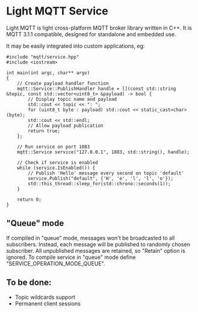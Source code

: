 # Light MQTT Service

Light MQTT is light cross-platform MQTT broker library written in C++. It is MQTT 3.1.1 compatible, designed for standalone and embedded use.

It may be easily integrated into custom applications, eg:
```
#include "mqtt/service.hpp"
#include <iostream>

int main(int argc, char** argv)
{
    // Create payload handler function
    mqtt::Service::PublishHandler handle = [](const std::string &topic, const std::vector<uint8_t> &payload) -> bool {
        // Display topic name and payload
        std::cout << topic << ": ";
        for (uint8_t byte : payload) std::cout << static_cast<char>(byte);
        std::cout << std::endl;
        // Allow payload publication
        return true;
    };

    // Run service on port 1883
    mqtt::Service service("127.0.0.1", 1883, std::string(), handle);

    // Check if service is enabled
    while (service.IsEnabled()) {
        // Publish 'Hello' message every second on topic 'default'
        service.Publish("default", {'H', 'e', 'l', 'l', 'o'});
        std::this_thread::sleep_for(std::chrono::seconds(1));
    }

    return 0;
}
```

## "Queue" mode
If compiled in "queue" mode, messages won't be broadcasted to all subscribers. Instead, each message will be published to randomly chosen subscriber. All unpublished messages are retained, so "Retain" option is ignored.
To compile service in "queue" mode define "SERVICE_OPERATION_MODE_QUEUE".

## To be done:
* Topic wildcards support
* Permanent client sessions
